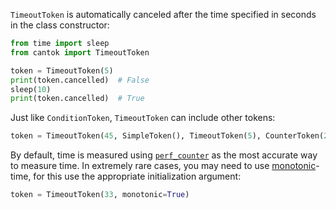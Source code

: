 `TimeoutToken` is automatically canceled after the time specified in seconds in the class constructor:

```python
from time import sleep
from cantok import TimeoutToken

token = TimeoutToken(5)
print(token.cancelled)  # False
sleep(10)
print(token.cancelled)  # True
```

Just like `ConditionToken`, `TimeoutToken` can include other tokens:

```python
token = TimeoutToken(45, SimpleToken(), TimeoutToken(5), CounterToken(20))  # Includes all additional restrictions of the passed tokens.
```

By default, time is measured using [`perf_counter`](https://docs.python.org/3/library/time.html#time.perf_counter) as the most accurate way to measure time. In extremely rare cases, you may need to use [monotonic](https://docs.python.org/3/library/time.html#time.monotonic_ns)-time, for this use the appropriate initialization argument:

```python
token = TimeoutToken(33, monotonic=True)
```
